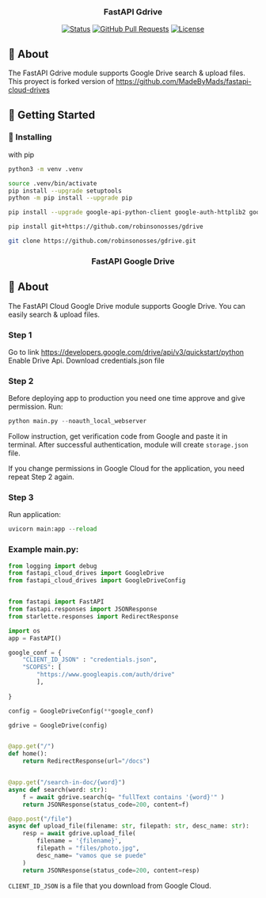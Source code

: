 <h3 align="center">FastAPI Gdrive</h3>

<div align="center">

[![Status](https://img.shields.io/badge/status-active-success.svg)]()
[![GitHub Pull Requests](https://img.shields.io/github/issues-pr/kylelobo/The-Documentation-Compendium.svg)](https://github.com/MadeByMads/fastapi-cloud-drives/pulls)
[![License](https://img.shields.io/badge/license-MIT-blue.svg)](/LICENSE)

</div>


## 🧐 About <a name = "about"></a>

The FastAPI Gdrive module supports Google Drive search & upload files.  
This proyect is forked version of https://github.com/MadeByMads/fastapi-cloud-drives


## 🏁 Getting Started <a name = "getting_started"></a>


### 🔨 Installing
with  pip
```bash
python3 -m venv .venv

source .venv/bin/activate
pip install --upgrade setuptools
python -m pip install --upgrade pip

pip install --upgrade google-api-python-client google-auth-httplib2 google-auth-oauthlib

pip install git+https://github.com/robinsonosses/gdrive

git clone https://github.com/robinsonosses/gdrive.git
```
<h3 align="center">FastAPI Google Drive</h3>

<div align="center">



</div>


## 🧐 About <a name = "about"></a>

The FastAPI Cloud Google Drive module supports Google Drive. You can easily search & upload files. 

### Step 1
Go to link https://developers.google.com/drive/api/v3/quickstart/python
Enable Drive Api.
Download credentials.json file

### Step 2
Before deploying app to production you need one time approve and give permission.
Run:
```python
python main.py --noauth_local_webserver
```
Follow instruction, get verification code from Google and paste it in terminal. 
After successful authentication, module will create ```storage.json``` file. 

If you change permissions in Google Cloud for the application, you need repeat Step 2 again.

### Step 3
Run application:
```python
uvicorn main:app --reload
```

### Example main.py:

```python
from logging import debug
from fastapi_cloud_drives import GoogleDrive
from fastapi_cloud_drives import GoogleDriveConfig


from fastapi import FastAPI
from fastapi.responses import JSONResponse
from starlette.responses import RedirectResponse

import os
app = FastAPI()

google_conf = {
    "CLIENT_ID_JSON" : "credentials.json",
    "SCOPES": [
        "https://www.googleapis.com/auth/drive"
        ],
    
}

config = GoogleDriveConfig(**google_conf)

gdrive = GoogleDrive(config)


@app.get("/")
def home():
    return RedirectResponse(url="/docs")


@app.get("/search-in-doc/{word}")
async def search(word: str):
    f = await gdrive.search(q= "fullText contains '{word}'" )
    return JSONResponse(status_code=200, content=f)

@app.post("/file")
async def upload_file(filename: str, filepath: str, desc_name: str):
    resp = await gdrive.upload_file(    
        filename = '{filename}',
        filepath = "files/photo.jpg",
        desc_name= "vamos que se puede"
    )
    return JSONResponse(status_code=200, content=resp)
```

```CLIENT_ID_JSON``` is a file that you download from Google Cloud.
